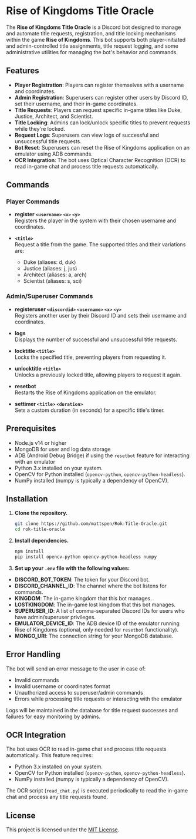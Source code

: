 # Rise of Kingdoms Title Oracle

The **Rise of Kingdoms Title Oracle** is a Discord bot designed to manage and automate title requests, registration, and title locking mechanisms within the game **Rise of Kingdoms**. This bot supports both player-initiated and admin-controlled title assignments, title request logging, and some administrative utilities for managing the bot's behavior and commands.

## Features

- **Player Registration**: Players can register themselves with a username and coordinates.  
- **Admin Registration**: Superusers can register other users by Discord ID, set their username, and their in-game coordinates.  
- **Title Requests**: Players can request specific in-game titles like Duke, Justice, Architect, and Scientist.  
- **Title Locking**: Admins can lock/unlock specific titles to prevent requests while they're locked.  
- **Request Logs**: Superusers can view logs of successful and unsuccessful title requests.  
- **Bot Reset**: Superusers can reset the Rise of Kingdoms application on an emulator using ADB commands.  
- **OCR Integration**: The bot uses Optical Character Recognition (OCR) to read in-game chat and process title requests automatically.

## Commands

### Player Commands
- **register `<username>` `<x>` `<y>`**  
  Registers the player in the system with their chosen username and coordinates.

- **`<title>`**  
  Request a title from the game. The supported titles and their variations are:
  - Duke (aliases: d, duk)
  - Justice (aliases: j, jus)
  - Architect (aliases: a, arch)
  - Scientist (aliases: s, sci)

### Admin/Superuser Commands
- **registeruser `<discordid>` `<username>` `<x>` `<y>`**  
  Registers another user by their Discord ID and sets their username and coordinates.

- **logs**  
  Displays the number of successful and unsuccessful title requests.

- **locktitle `<title>`**  
  Locks the specified title, preventing players from requesting it.

- **unlocktitle `<title>`**  
  Unlocks a previously locked title, allowing players to request it again.

- **resetbot**  
  Restarts the Rise of Kingdoms application on the emulator.

- **settimer `<title>` `<duration>`**  
  Sets a custom duration (in seconds) for a specific title's timer.

## Prerequisites

- Node.js v14 or higher  
- MongoDB for user and log data storage  
- ADB (Android Debug Bridge) if using the `resetbot` feature for interacting with an emulator  
- Python 3.x installed on your system.  
- OpenCV for Python installed (`opencv-python`, `opencv-python-headless`).  
- NumPy installed (numpy is typically a dependency of OpenCV).

## Installation

1. **Clone the repository.**
   ```bash
   git clone https://github.com/mattspen/Rok-Title-Oracle.git
   cd rok-title-oracle

2. **Install dependencies.**
   ```bash
   npm install
   pip install opencv-python opencv-python-headless numpy

3. **Set up your `.env` file with the following values:**

- **DISCORD_BOT_TOKEN**: The token for your Discord bot.  
- **DISCORD_CHANNEL_ID**: The channel where the bot listens for commands.  
- **KINGDOM**: The in-game kingdom that this bot manages.  
- **LOSTKINGDOM**: The in-game lost kingdom that this bot manages.  
- **SUPERUSER_ID**: A list of comma-separated Discord IDs for users who have admin/superuser privileges.  
- **EMULATOR_DEVICE_ID**: The ADB device ID of the emulator running Rise of Kingdoms (optional, only needed for `resetbot` functionality).  
- **MONGO_URI**: The connection string for your MongoDB database.

## Error Handling

The bot will send an error message to the user in case of:
- Invalid commands  
- Invalid username or coordinates format  
- Unauthorized access to superuser/admin commands  
- Errors while processing title requests or interacting with the emulator  

Logs will be maintained in the database for title request successes and failures for easy monitoring by admins.

## OCR Integration

The bot uses OCR to read in-game chat and process title requests automatically. This feature requires:
- Python 3.x installed on your system.  
- OpenCV for Python installed (`opencv-python`, `opencv-python-headless`).  
- NumPy installed (numpy is typically a dependency of OpenCV).  

The OCR script (`read_chat.py`) is executed periodically to read the in-game chat and process any title requests found.

## License

This project is licensed under the [MIT License](LICENSE).

